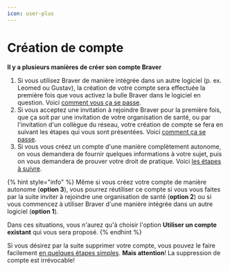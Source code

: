 ```yaml
---
icon: user-plus
---
```


# Création de compte

**Il y a plusieurs manières de créer son compte Braver**

1. Si vous utilisez Braver de manière intégrée dans un autre logiciel (p. ex. Leomed ou Gustav), la création de votre compte sera effectuée la première fois que vous activez la bulle Braver dans le logiciel en question. Voici [comment vous ça se passe](https://support.braver.net/guides/for-healthcare-workers/creation-de-compte/activation-dun-compte-par-la-bulle-integree).&#x20;
2. Si vous acceptez une invitation à rejoindre Braver pour la première fois, que ça soit par une invitation de votre organisation de santé, ou par l'invitation d'un collègue du réseau, votre création de compte se fera en suivant les étapes qui vous sont présentées. Voici [comment ça se passe](https://support.braver.net/guides/for-healthcare-workers/creation-de-compte/accepter-une-invitation).
3. Si vous vous créez un compte d'une manière complètement autonome, on vous demandera de fournir quelques informations à votre sujet, puis on vous demandera de prouver votre droit de pratique. Voici [les étapes à suivre](https://support.braver.net/guides/for-healthcare-workers/creation-de-compte/creation-de-compte-autonome).

{% hint style="info" %}
Même si vous créez votre compte de manière autonome (**option 3**), vous pourrez réutiliser ce compte si vous vous faites par la suite inviter à rejoindre une organisation de santé (**option 2**) ou si vous commencez à utiliser Braver d'une manière intégrée dans un autre logiciel (**option 1**).&#x20;

Dans ces situations, vous n'aurez qu'à choisir l'option **Utiliser un compte existant** qui vous sera proposé.
{% endhint %}

Si vous désirez par la suite supprimer votre compte, vous pouvez le faire facilement [en quelques étapes simples](https://support.braver.net/guides/for-healthcare-workers/securite/supprimer-un-compte-braver). **Mais attention**! La suppression de compte est irrévocable!
